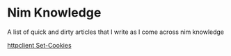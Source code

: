 # Nim Knowledge

A list of quick and dirty articles that I write as I come across nim knowledge

[httpclient Set-Cookies](articles/httpclient-set-cookie.md)

